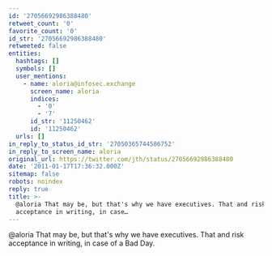 ```yaml
---
id: '27056692986388480'
retweet_count: '0'
favorite_count: '0'
id_str: '27056692986388480'
retweeted: false
entities:
  hashtags: []
  symbols: []
  user_mentions:
    - name: aloria@infosec.exchange
      screen_name: aloria
      indices:
        - '0'
        - '7'
      id_str: '11250462'
      id: '11250462'
  urls: []
in_reply_to_status_id_str: '27050365744586752'
in_reply_to_screen_name: aloria
original_url: https://twitter.com/jth/status/27056692986388480
date: '2011-01-17T17:36:32.000Z'
sitemap: false
robots: noindex
reply: true
title: >-
  @aloria That may be, but that's why we have executives. That and risk
  acceptance in writing, in case…
---
```


@aloria That may be, but that's why we have executives. That and risk acceptance in writing, in case of a Bad Day.